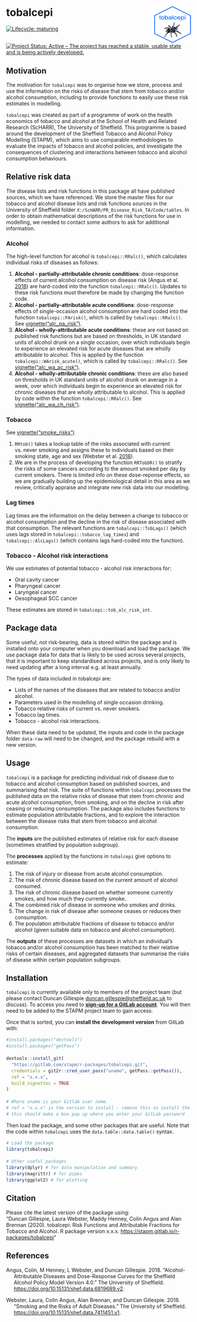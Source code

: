 
<!-- README.md is generated from README.Rmd. Please edit that file -->

# tobalcepi <img src="tools/tobalcepi_hex.png" align="right" style="padding-left:10px;background-color:white;" width="100" height="100" />

<!-- badges: start -->

[![Lifecycle:
maturing](https://img.shields.io/badge/lifecycle-maturing-blue.svg)](https://www.tidyverse.org/lifecycle/#maturing)
[![Project Status: Active – The project has reached a stable, usable
state and is being actively
developed.](https://www.repostatus.org/badges/latest/active.svg)](https://www.repostatus.org/#active)  
<!-- badges: end -->

## Motivation

The motivation for `tobalcepi` was to organise how we store, process and
use the information on the risks of disease that stem from tobacco
and/or alcohol consumption, including to provide functions to easily use
these risk estimates in modelling.

`tobalcepi` was created as part of a programme of work on the health
economics of tobacco and alcohol at the School of Health and Related
Research (ScHARR), The University of Sheffield. This programme is based
around the development of the Sheffield Tobacco and Alcohol Policy
Modelling (STAPM), which aims to use comparable methodologies to
evaluate the impacts of tobacco and alcohol policies, and investigate
the consequences of clustering and interactions between tobacco and
alcohol consumption behaviours.

## Relative risk data

The disease lists and risk functions in this package all have published
sources, which we have referenced. We store the master files for our
tobacco and alcohol disease lists and risk functions sources in the
University of Sheffield folder
`X:/ScHARR/PR_Disease_Risk_TA/Code/tables`. In order to obtain
mathematical descriptions of the risk functions for use in modelling, we
needed to contact some authors to ask for additional information.

### Alcohol

The high-level function for alcohol is `tobalcepi::RRalc()`, which
calculates individual risks of diseases as follows:

1.  **Alcohol - partially-attributable chronic conditions**:
    dose-response effects of current alcohol consumption on disease risk
    (Angus et al. [2018](#ref-Angus2018)) are hard-coded into the
    function `tobalcepi::RRalc()`. Updates to these risk functions must
    therefore be made by changing the function code.  
2.  **Alcohol - partially-attributable acute conditions**: dose-response
    effects of single-occasion alcohol consumption are hard coded into
    the function `tobalcepi::PArisk()`, which is called by
    `tobalcepi::RRalc()`. See
    [vignette(“alc\_pa\_risk”)](https://stapm.gitlab.io/r-packages/tobalcepi/articles/alc_partially_attrib_acute.html).  
3.  **Alcohol - wholly-attributable acute conditions**: these are not
    based on published risk functions but are based on thresholds, in UK
    standard units of alcohol drunk on a single occasion, over which
    individuals begin to experience an elevated risk for acute diseases
    that are wholly attributable to alcohol. This is applied by the
    function `tobalcepi::WArisk_acute()`, which is called by
    `tobalcepi::RRalc()`. See
    [vignette(“alc\_wa\_ac\_risk”)](https://stapm.gitlab.io/r-packages/tobalcepi/articles/alc_wholly_attrib_acute.html).  
4.  **Alcohol - wholly-attributable chronic conditions**: these are also
    based on thresholds in UK standard units of alcohol drunk on average
    in a week, over which individuals begin to experience an elevated
    risk for chronic diseases that are wholly attributable to alcohol.
    This is applied by code within the function `tobalcepi::RRalc()`.
    See
    [vignette(“alc\_wa\_ch\_risk”)](https://stapm.gitlab.io/r-packages/tobalcepi/articles/alc_wholly_attrib_chronic.html).

### Tobacco

See
[vignette(“smoke\_risks”)](https://stapm.gitlab.io/r-packages/tobalcepi/articles/smoking-disease-risks.html)

1.  `RRtob()` takes a lookup table of the risks associated with current
    vs. never smoking and assigns these to individuals based on their
    smoking state, age and sex (Webster et al.
    [2018](#ref-webster2018risk)).  
2.  We are in the process of developing the function `RRTobDR()` to
    stratify the risks of some cancers according to the amount smoked
    per day by current smokers. There is limited info on these
    dose-reponse effects, so we are gradually building up the
    epidemiological detail in this area as we review, critically
    appraise and integrate new risk data into our modelling.

### Lag times

Lag times are the information on the delay between a change to tobacco
or alcohol consumption and the decline in the risk of disease associated
with that consumption. The relevant functions are `tobalcepi::TobLags()`
(which uses lags stored in `tobalcepi::tobacco_lag_times`) and
`tobalcepi::AlcLags()` (which contains lags hard-coded into the
function).

### Tobacco - Alcohol risk interactions

We use estimates of potential tobacco - alcohol risk interactions for:

  - Oral cavity cancer  
  - Pharyngeal cancer  
  - Laryngeal cancer  
  - Oesophageal SCC cancer

These estimates are stored in `tobalcepi::tob_alc_risk_int`.

## Package data

Some useful, not risk-bearing, data is stored within the package and is
installed onto your computer when you download and load the package. We
use package data for data that is likely to be used across several
projects, that it is important to keep standardised across projects, and
is only likely to need updating after a long interval e.g. at least
annually.

The types of data included in tobalcepi are:

  - Lists of the names of the diseases that are related to tobacco
    and/or alcohol.  
  - Parameters used in the modelling of single occasion drinking.  
  - Tobacco relative risks of current vs. never smokers.
  - Tobacco lag times.  
  - Tobacco - alcohol risk interactions.

When these data need to be updated, the inputs and code in the package
folder `data-raw` will need to be changed, and the package rebuild with
a new version.

## Usage

`tobalcepi` is a package for predicting individual risk of disease due
to tobacco and alcohol consumption based on published sources, and
summarising that risk. The suite of functions within `tobalcepi`
processes the published data on the relative risks of disease that stem
from chronic and acute alcohol consumption, from smoking, and on the
decline in risk after ceasing or reducing consumption. The package also
includes functions to estimate population attributable fractions, and to
explore the interaction between the disease risks that stem from tobacco
and alcohol consumption.

The **inputs** are the published estimates of relative risk for each
disease (sometimes stratified by population subgroup).

The **processes** applied by the functions in `tobalcepi` give options
to estimate:

1.  The risk of injury or disease from acute alcohol consumption.  
2.  The risk of chronic disease based on the current amount of alcohol
    consumed.  
3.  The risk of chronic disease based on whether someone currently
    smokes, and how much they currently smoke.  
4.  The combined risk of disease in someone who smokes and drinks.  
5.  The change in risk of disease after someone ceases or reduces their
    consumption.  
6.  The population attributable fractions of disease to tobacco and/or
    alcohol (given suitable data on tobacco and alcohol consumption).

The **outputs** of these processes are datasets in which an individual’s
tobacco and/or alcohol consumption has been matched to their relative
risks of certain diseases, and aggregated datasets that summarise the
risks of disease within certain population subgroups.

## Installation

`tobalcepi` is currently available only to members of the project team
(but please contact Duncan Gillespie <duncan.gillespie@sheffield.ac.uk>
to discuss). To access you need to [**sign-up for a GitLab
account**](https://gitlab.com/). You will then need to be added to the
STAPM project team to gain access.

Once that is sorted, you can **install the development version** from
GitLab with:

``` r
#install.packages("devtools")
#install.packages("getPass")

devtools::install_git(
  "https://gitlab.com/stapm/r-packages/tobalcepi.git", 
  credentials = git2r::cred_user_pass("uname", getPass::getPass()),
  ref = "x.x.x",
  build_vignettes = TRUE
)

# Where uname is your Gitlab user name.
# ref = "x.x.x" is the version to install - remove this to install the latest version
# this should make a box pop up where you enter your GitLab password
```

Then load the package, and some other packages that are useful. Note
that the code within `tobalcepi` uses the `data.table::data.table()`
syntax.

``` r
# Load the package
library(tobalcepi)

# Other useful packages
library(dplyr) # for data manipulation and summary
library(magrittr) # for pipes
library(ggplot2) # for plotting
```

## Citation

Please cite the latest version of the package using:  
“Duncan Gillespie, Laura Webster, Maddy Henney, Colin Angus and Alan
Brennan (2020). tobalcepi: Risk Functions and Attributable Fractions for
Tobacco and Alcohol. R package version x.x.x.
<https://stapm.gitlab.io/r-packages/tobalcepi>”

## References

<div id="refs" class="references hanging-indent">

<div id="ref-Angus2018">

Angus, Colin, M Henney, L Webster, and Duncan Gillespie. 2018.
“Alcohol-Attributable Diseases and Dose-Response Curves for the
Sheffield Alcohol Policy Model Version 4.0.” The University of
Sheffield. <https://doi.org/10.15131/shef.data.6819689.v2>.

</div>

<div id="ref-webster2018risk">

Webster, Laura, Colin Angus, Alan Brennan, and Duncan Gillespie. 2018.
“Smoking and the Risks of Adult Diseases.” The University of
Sheffield. <https://doi.org/10.15131/shef.data.7411451.v1>.

</div>

</div>
